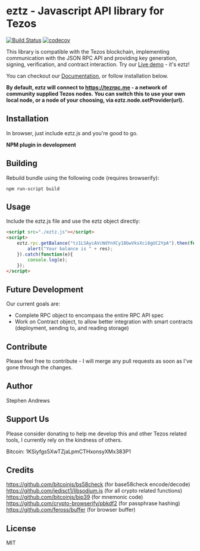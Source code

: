 # eztz - Javascript API library for Tezos

[![Build
Status](https://travis-ci.org/stephenandrews/eztz.svg?branch=master)](https://travis-ci.org/stephenandrews/eztz) [![codecov](https://codecov.io/gh/stephenandrews/eztz/branch/master/graph/badge.svg)](https://codecov.io/gh/stephenandrews/eztz)

This library is compatible with the Tezos blockchain, implementing communication with the JSON RPC API and providing key generation, signing, verification, and contract interaction. Try our [Live demo](https://stephenandrews.github.io/eztz/) - it's eztz!

You can checkout our [Documentation](https://github.com/stephenandrews/eztz/wiki/Documentation), or follow installation below.

**By default, eztz will connect to https://tezrpc.me - a network of community supplied Tezos nodes. You can switch this to use your own local node, or a node of your choosing, via eztz.node.setProvider(url).**

## Installation
In browser, just include eztz.js and you're good to go.

**NPM plugin in development**

## Building
Rebuild bundle using the following code (requires browserify):

```
npm run-script build
```

## Usage
Include the eztz.js file and use the eztz object directly:
```html
<script src="./eztz.js"></script>
<script>
    eztz.rpc.getBalance("tz1LSAycAVcNdYnXCy18bwVksXci8gUC2YpA").then(function(res){
        alert("Your balance is " + res);
    }).catch(function(e){
        console.log(e);
    });
</script>
```

## Future Development
Our current goals are:
* Complete RPC object to encompass the entire RPC API spec
* Work on Contract object, to allow better integration with smart contracts (deployment, sending to, and reading storage)

## Contribute
Please feel free to contribute - I will merge any pull requests as soon as I've gone through the changes.

## Author
Stephen Andrews

## Support Us
Please consider donating to help me develop this and other Tezos related tools, I currently rely on the kindness of others.

Bitcoin: 1KSiyfgs5XwTZjaLpmCTHxonsyXMx383P1

## Credits
https://github.com/bitcoinjs/bs58check (for base58check encode/decode)  
https://github.com/jedisct1/libsodium.js (for all crypto related functions)  
https://github.com/bitcoinjs/bip39 (for mnemonic code)  
https://github.com/crypto-browserify/pbkdf2 (for passphrase hashing)  
https://github.com/feross/buffer (for browser buffer)

## License
MIT
